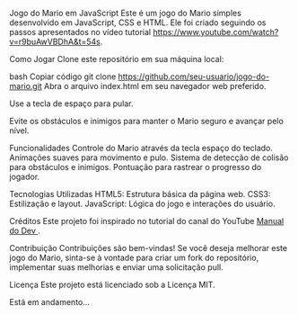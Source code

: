 Jogo do Mario em JavaScript
Este é um jogo do Mario simples desenvolvido em JavaScript, CSS e HTML. Ele foi criado seguindo os passos apresentados no vídeo tutorial https://www.youtube.com/watch?v=r9buAwVBDhA&t=54s.

Como Jogar
Clone este repositório em sua máquina local:

bash
Copiar código
git clone https://github.com/seu-usuario/jogo-do-mario.git
Abra o arquivo index.html em seu navegador web preferido.

Use a tecla de espaço para pular.

Evite os obstáculos e inimigos para manter o Mario seguro e avançar pelo nível.

Funcionalidades
Controle do Mario através da tecla espaço do teclado.
Animações suaves para movimento e pulo.
Sistema de detecção de colisão para obstáculos e inimigos.
Pontuação para rastrear o progresso do jogador.

Tecnologias Utilizadas
HTML5: Estrutura básica da página web.
CSS3: Estilização e layout.
JavaScript: Lógica do jogo e interações do usuário.

Créditos
Este projeto foi inspirado no tutorial do canal do YouTube [Manual do Dev ](https://www.youtube.com/@ManualdoDev).

Contribuição
Contribuições são bem-vindas! Se você deseja melhorar este jogo do Mario, sinta-se à vontade para criar um fork do repositório, implementar suas melhorias e enviar uma solicitação pull.

Licença
Este projeto está licenciado sob a Licença MIT.


Está em andamento...
